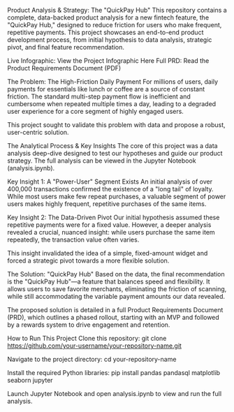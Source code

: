 Product Analysis & Strategy: The "QuickPay Hub"
This repository contains a complete, data-backed product analysis for a new fintech feature, the "QuickPay Hub," designed to reduce friction for users who make frequent, repetitive payments. This project showcases an end-to-end product development process, from initial hypothesis to data analysis, strategic pivot, and final feature recommendation.

Live Infographic: View the Project Infographic Here
Full PRD: Read the Product Requirements Document (PDF)

The Problem: The High-Friction Daily Payment
For millions of users, daily payments for essentials like lunch or coffee are a source of constant friction. The standard multi-step payment flow is inefficient and cumbersome when repeated multiple times a day, leading to a degraded user experience for a core segment of highly engaged users.

This project sought to validate this problem with data and propose a robust, user-centric solution.

The Analytical Process & Key Insights
The core of this project was a data analysis deep-dive designed to test our hypotheses and guide our product strategy. The full analysis can be viewed in the Jupyter Notebook (analysis.ipynb).

Key Insight 1: A "Power-User" Segment Exists
An initial analysis of over 400,000 transactions confirmed the existence of a "long tail" of loyalty. While most users make few repeat purchases, a valuable segment of power users makes highly frequent, repetitive purchases of the same items.

Key Insight 2: The Data-Driven Pivot
Our initial hypothesis assumed these repetitive payments were for a fixed value. However, a deeper analysis revealed a crucial, nuanced insight: while users purchase the same item repeatedly, the transaction value often varies.

This insight invalidated the idea of a simple, fixed-amount widget and forced a strategic pivot towards a more flexible solution.

The Solution: "QuickPay Hub"
Based on the data, the final recommendation is the "QuickPay Hub"—a feature that balances speed and flexibility. It allows users to save favorite merchants, eliminating the friction of scanning, while still accommodating the variable payment amounts our data revealed.

The proposed solution is detailed in a full Product Requirements Document (PRD), which outlines a phased rollout, starting with an MVP and followed by a rewards system to drive engagement and retention.

How to Run This Project
Clone this repository: git clone https://github.com/your-username/your-repository-name.git

Navigate to the project directory: cd your-repository-name

Install the required Python libraries: pip install pandas pandasql matplotlib seaborn jupyter

Launch Jupyter Notebook and open analysis.ipynb to view and run the full analysis.
